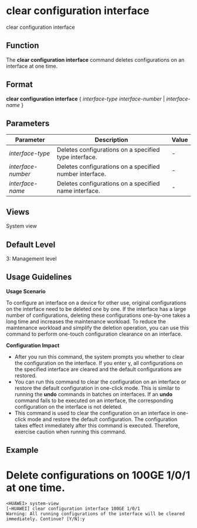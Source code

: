clear configuration interface
=============================

clear configuration interface

Function
--------



The **clear configuration interface** command deletes configurations on an interface at one time.




Format
------

**clear configuration interface** { *interface-type* *interface-number* | *interface-name* }


Parameters
----------

| Parameter | Description | Value |
| --- | --- | --- |
| *interface-type* | Deletes configurations on a specified type interface. | - |
| *interface-number* | Deletes configurations on a specified number interface. | - |
| *interface-name* | Deletes configurations on a specified name interface. | - |



Views
-----

System view


Default Level
-------------

3: Management level


Usage Guidelines
----------------

**Usage Scenario**



To configure an interface on a device for other use, original configurations on the interface need to be deleted one by one. If the interface has a large number of configurations, deleting these configurations one-by-one takes a long time and increases the maintenance workload. To reduce the maintenance workload and simplify the deletion operation, you can use this command to perform one-touch configuration clearance on an interface.



**Configuration Impact**

* After you run this command, the system prompts you whether to clear the configuration on the interface. If you enter y, all configurations on the specified interface are cleared and the default configurations are restored.
* You can run this command to clear the configuration on an interface or restore the default configuration in one-click mode. This is similar to running the **undo** commands in batches on interfaces. If an **undo** command fails to be executed on an interface, the corresponding configuration on the interface is not deleted.
* This command is used to clear the configuration on an interface in one-click mode and restore the default configuration. The configuration takes effect immediately after this command is executed. Therefore, exercise caution when running this command.


Example
-------

# Delete configurations on 100GE 1/0/1 at one time.
```
<HUAWEI> system-view
[~HUAWEI] clear configuration interface 100GE 1/0/1
Warning: All running configurations of the interface will be cleared immediately. Continue? [Y/N]:y

```